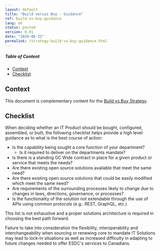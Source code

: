 ```yaml
---
layout: default
title: "Build versus Buy - Guidance"
ref: build-vs-buy-guidance
lang: en
status: posted
version: 0.01
date: "2020-06-22"
permalink: /strategy-build-vs-buy-guidance.html
---
```

<!-- markdownlint-disable MD033 -->
<!-- the below cSpell statement says to ignore any text between HTML tags. E.g. it will ignore "th rowspan='2'" in this string: <th rowspan='2'> -->
<!-- cSpell:ignoreRegExp /\<[^\>]+\>/ -->

<!-- markdownlint-disable MD001 -->
##### Table of Content <!-- omit in toc -->
<!-- markdownlint-enable MD001 -->

- [Context](#context)
- [Checklist](#checklist)

## Context

This document is complementary content for the [Build vs Buy Strategy](strategy-build-vs-buy.html).

## Checklist

When deciding whether an IT Product should be bought, configured, assembled, or built, the following checklist helps provide a high level guidance as to what is the best course of action:

- Is the capability being sought a core function of your department?
  - Is it required to deliver on the departments mandate?
- Is there is a standing GC Wide contract in place for a given product or service that meets the needs?
- Are there existing open source solutions available that meet the same need?
- Are there existing open source solutions that could be easily modified which meet the same need?
- Are requirements of the surrounding processes likely to change due to changes in laws, directions, governance, or processes?
- Is the functionality of the solution not extendable through the use of APIs using common protocols (e.g.: REST, GraphQL, etc.)

This list is not exhaustive and a proper solutions architecture is required in choosing the best path forward.

Failure to take into consideration the flexibility, interoperability and interchangeability when sourcing or renewing core to mandate IT Solutions may lead to lock-in situations as well as increased difficulty in adapting to future changes needed to offer ESDC's services to Canadians.
